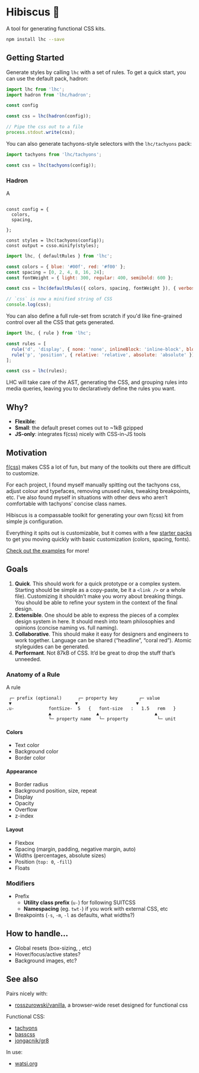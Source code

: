 # Hibiscus 🌺

A tool for generating functional CSS kits.

```bash
npm install lhc --save
```

## Getting Started

Generate styles by calling `lhc` with a set of rules. To get a quick start, you can use the default pack, hadron:

```js
import lhc from 'lhc';
import hadron from 'lhc/hadron';

const config

const css = lhc(hadron(config));

// Pipe the css out to a file
process.stdout.write(css);
```

You can also generate tachyons-style selectors with the `lhc/tachyons` pack:

```js
import tachyons from 'lhc/tachyons';

const css = lhc(tachyons(config));
```

### Hadron

A 

```

const config = {
  colors,
  spacing,

};

const styles = lhc(tachyons(config));
const output = csso.minify(styles);
```

```js
import lhc, { defaultRules } from 'lhc';

const colors = { blue: '#00f', red: '#f00' };
const spacing = [0, 2, 4, 8, 16, 24];
const fontWeight = { light: 300, regular: 400, semibold: 600 };

const css = lhc(defaultRules({ colors, spacing, fontWeight }), { verbose: true });

// `css` is now a minified string of CSS
console.log(css);
```

You can also define a full rule-set from scratch if you'd like fine-grained control over all the CSS that gets generated.

```js
import lhc, { rule } from 'lhc';

const rules = [
  rule('d', 'display', { none: 'none', inlineBlock: 'inline-block', block: 'block' }, { responsive: true }),
  rule('p', 'position', { relative: 'relative', absolute: 'absolute' }),
];

const css = lhc(rules);
```

LHC will take care of the AST, generating the CSS, and grouping rules into media queries, leaving you to declaratively define the rules you want.

## Why?

* **Flexible**:
* **Small**: the default preset comes out to ~1kB gzipped
* **JS-only**: integrates f(css) nicely with CSS-in-JS tools

## Motivation

[f(css)](http://www.jon.gold/2015/07/functional-css/) makes CSS a lot of fun, but many of the toolkits out there are difficult to customize.

For each project, I found myself manually spitting out the tachyons css, adjust colour and typefaces, removing unused rules, tweaking breakpoints, etc. I’ve also found myself in situations with other devs who aren’t comfortable with tachyons’ concise class names.

Hibiscus is a compassable toolkit for generating your own f(css) kit from simple js configuration.

Everything it spits out is customizable, but it comes with a few [starter packs](#) to get you moving quickly with basic customization (colors, spacing, fonts).

[Check out the examples](#) for more!

## Goals

1. **Quick**. This should work for a quick prototype or a complex system. Starting should be simple as a copy-paste, be it a `<link />` or a whole file). Customizing it shouldn’t make you worry about breaking things. You should be able to refine your system in the context of the final design.
2. **Extensible**. One should be able to express the pieces of a complex design system in here. It should mesh into team philosophies and opinions (concise naming vs. full naming).
3. **Collaborative**. This should make it easy for designers and engineers to work together. Language can be shared (“headline”, “coral red”). Atomic styleguides can be generated.
4. **Performant**. Not 87kB of CSS. It’d be great to drop the stuff that’s unneeded.


### Anatomy of a Rule

A rule

```
 ┌─ prefix (optional)      ┌─ property key        ┌─ value
 ▼                        ▼                      ▼
.u-             fontSize-  5   {   font-size   :   1.5   rem   }
                ▲                 ▲                     ▲
                └─ property name   └─ property           └─ unit
```



#### Colors

* Text color
* Background color
* Border color

#### Appearance

* Border radius
* Background position, size, repeat
* Display
* Opacity
* Overflow
* z-index

#### Layout

* Flexbox
* Spacing (margin, padding, negative margin, auto)
* Widths (percentages, absolute sizes)
* Position (`top: 0`, `-fill`)
* Floats

### Modifiers

* Prefix
    * **Utility class prefix** (`u-`) for following SUITCSS
    * **Namespacing** (eg. `twt-`) if you work with external CSS, etc
* Breakpoints (`-s`, `-m`, `-l` as defaults, what widths?)

## How to handle…

* Global resets (box-sizing, , etc)
* Hover/focus/active states?
* Background images, etc?

## See also

Pairs nicely with:

* [rosszurowski/vanilla](https://github.com/rosszurowski/vanilla), a browser-wide reset designed for functional css

Functional CSS:

* [tachyons](https://github.com/tachyons-css/tachyons/)
* [basscss](https://github.com/basscss/basscss)
* [jongacnik/gr8](https://github.com/jongacnik/gr8)

In use:

* [watsi.org](https://watsi.org)
